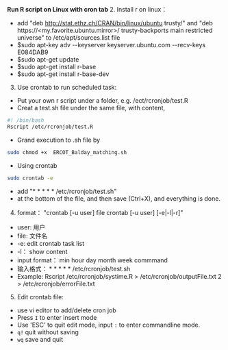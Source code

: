 **Run R script on Linux with cron tab**
2. Install r on linux： 
 - add "deb http://stat.ethz.ch/CRAN/bin/linux/ubuntu trusty/" and "deb https://<my.favorite.ubuntu.mirror>/ trusty-backports main restricted universe" to /etc/apt/sources.list file
 - $sudo apt-key adv --keyserver keyserver.ubuntu.com --recv-keys E084DAB9
 - $sudo apt-get update
 - $sudo apt-get install r-base
 - $sudo apt-get install r-base-dev
3. Use crontab to run scheduled task:
 - Put your own r script under a folder, e.g. /ect/rcronjob/test.R
 - Creat a test.sh file under the same file, with content,
 ```bash
 #! /bin/bash
 Rscript /etc/rcronjob/test.R
 ```
 - Grand execution to .sh file by
 ```bash
 sudo chmod +x  ERCOT_Balday_matching.sh
 ```
 - Using crontab
 ```bash
 sudo crontab -e
 ```
 - add "* * * * * /etc/rcronjob/test.sh"
 - at the bottom of the file, and then save (Ctrl+X), and everything is done.
4. format： "crontab [-u user] file crontab [-u user] [-e|-l|-r]"
 - user: 用户
 - file: 文件名 
 - -e: edit crontab task list
 - -l： show content
 - input format： min hour day month week commmand
 - 输入格式： * * * * * /etc/rcronjob/test.sh
 - Example: Rscript /etc/rcronjob/systime.R > /etc/rcronjob/outputFile.txt 2 > /etc/rcronjob/errorFile.txt
5. Edit crontab file:
 - use vi editor to add/delete cron job
 - Press `I` to enter insert mode
 - Use 'ESC' to quit edit mode, input `:` to enter commandline mode.
 - `q!` quit without saving
 - `wq` save and quit